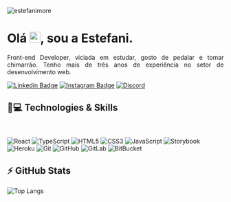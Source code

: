 <p align="left"><img src="https://komarev.com/ghpvc/?username=emore23" alt="estefanimore" /></p>

<h1 align = "justify"> Olá <img src="https://media.giphy.com/media/hvRJCLFzcasrR4ia7z/giphy.gif" width="25px">, sou a Estefani.</h1>
<p align = "justify">Front-end Developer, viciada em estudar, gosto de pedalar e tomar chimarrão.
Tenho mais de três anos de experiência no setor de desenvolvimento web.</p>


[![Linkedin Badge](https://img.shields.io/badge/-IN-blue?style=flat-square&logo=Linkedin&logoColor=white&link=https://www.linkedin.com/in/estefani-mor%C3%A9-12892b16a/)](https://www.linkedin.com/in/estefani-mor%C3%A9-12892b16a/")
[![Instagram Badge](https://img.shields.io/badge/-instagram-purple?style=flat-square&logo=instagram&logoColor=white&link=https://www.instagram.com/hrtbrckr/)](https://www.instagram.com/hrtbrckr/)
[![Discord](https://badgen.net/badge/icon/discord?icon=discord&label)](https://discord.gg/tfczkt4m)

## 🚀💻 Technologies & Skills

</br>

![React](https://img.shields.io/badge/-React-black?style=flat-square&logo=react)
![TypeScript](https://img.shields.io/badge/-TypeScript-FCFCFC?style=flat-square&logo=typescript)
![HTML5](https://img.shields.io/badge/-HTML5-E34F26?style=flat-square&logo=html5&logoColor=white)
![CSS3](https://img.shields.io/badge/-CSS3-1572B6?style=flat-square&logo=css3)
![JavaScript](https://img.shields.io/badge/-JavaScript-black?style=flat-square&logo=javascript)
![Storybook](https://img.shields.io/badge/-Storybook-white?style=flat-square&logo=storybook)
![Heroku](https://img.shields.io/badge/-Heroku-430098?style=flat-square&logo=heroku)
![Git](https://img.shields.io/badge/-Git-black?style=flat-square&logo=git)
![GitHub](https://img.shields.io/badge/-GitHub-181717?style=flat-square&logo=github)
![GitLab](https://img.shields.io/badge/-GitLab-FCA121?style=flat-square&logo=gitlab)
![BitBucket](https://img.shields.io/badge/-BitBucket-darkblue?style=flat-square&logo=bitbucket)


## ⚡ GitHub Stats
![Top Langs](https://github-readme-stats.vercel.app/api/top-langs/?username=emore23&hide=TeX&theme=radical)
